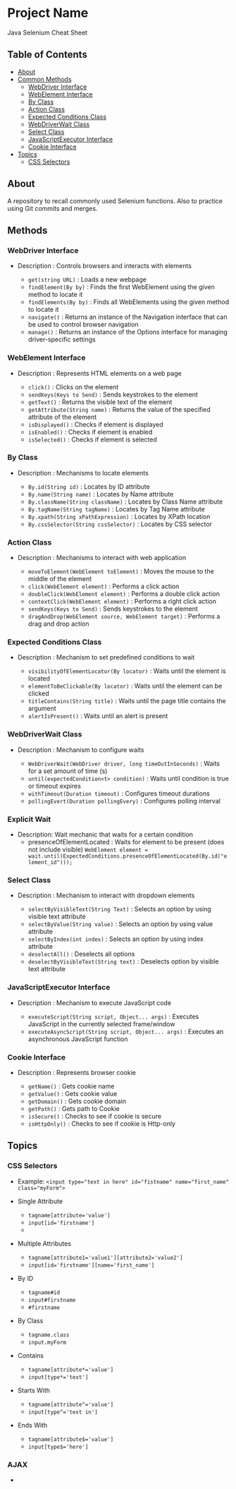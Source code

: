 # Project Name

Java Selenium Cheat Sheet

## Table of Contents

- [About](#about)
- [Common Methods](#methods)
    - [WebDriver Interface](#webdriver-interface)
    - [WebElement Interface](#webelement-interface)
    - [By Class](#by-class)
    - [Action Class](#action-class)
    - [Expected Conditions Class](#expected-conditions)
    - [WebDriverWait Class](#webdriverwait-class)
    - [Select Class](#select-class)
    - [JavaScriptExecutor Interface](#javascriptexecutor-interface)
    - [Cookie Interface](#cookie-interface)
- [Topics](#topics)
    - [CSS Selectors](#css-selectors)

## About

A repository to recall commonly used Selenium functions. Also to practice using Git commits and merges. 

## Methods

### WebDriver Interface
- Description : Controls browsers and interacts with elements

    - ```get(string URL)``` : Loads a new webpage
    - ```findElement(By by)``` : Finds the first WebElement using the given method to locate it
    - ```findElements(By by)``` : Finds all WebElements using the given method to locate it
    - ```navigate()``` : Returns an instance of the Navigation interface that can be used to control browser navigation
    - ```manage()``` : Returns an instance of the Options interface for managing driver-specific settings

### WebElement Interface
- Description : Represents HTML elements on a web page

    - ```click()``` : Clicks on the element
    - ```sendKeys(Keys to Send)``` : Sends keystrokes to the element
    - ```getText()``` : Returns the visible text of the element
    - ```getAttribute(String name)``` : Returns the value of the specified attribute of the element
    - ```isDisplayed()``` : Checks if element is displayed
    - ```isEnabled()``` : Checks if element is enabled
    - ```isSelected()``` : Checks if element is selected

### By Class
- Description : Mechanisms to locate elements

    - ```By.id(String id)``` : Locates by ID attribute
    - ```By.name(String name)``` : Locates by Name attribute
    - ```By.className(String className)``` : Locates by Class Name attribute
    - ```By.tagName(String tagName)``` : Locates by Tag Name attribute
    - ```By.xpath(String xPathExpression)``` : Locates by XPath location
    - ```By.cssSelector(String cssSelector)``` : Locates by CSS selector

### Action Class
- Description : Mechanisms to interact with web application

    - ```moveToElement(WebElement toElement)``` : Moves the mouse to the middle of the element
    - ```click(WebElement element)``` : Performs a click action
    - ```doubleClick(WebElement element)``` : Performs a double click action
    - ```contextClick(WebElement element)``` : Performs a right click action
    - ```sendKeys(Keys to Send)``` : Sends keystrokes to the element
    - ```dragAndDrop(WebElement source, WebElement target)``` : Performs a drag and drop action

### Expected Conditions Class
- Description : Mechanism to set predefined conditions to wait

    - ```visibilityOfElementLocator(By locator)``` : Waits until the element is located
    - ```elementToBeClickable(By locator)``` : Waits until the element can be clicked
    - ```titleContains(String title)``` : Waits until the page title contains the argument
    - ```alertIsPresent()``` : Waits until an alert is present

### WebDriverWait Class
- Description : Mechanism to configure waits

    - ```WebDriverWait(WebDriver driver, long timeOutInSeconds)``` : Waits for a set amount of time (s)
    - ```until(expectedCondition<t> condition)``` : Waits until condition is true or timeout expires
    - ```withTimeout(Duration timeout)``` : Configures timeout durations
    - ```pollingEvert(Duration pollingEvery)``` : Configures polling interval

### Explicit Wait
- Description: Wait mechanic that waits for a certain condition
    - presenceOfElementLocated : Waits for element to be present (does not include visible)
      ```WebElement element = wait.until(ExpectedConditions.presenceOfElementLocated(By.id("element_id")));```

### Select Class
- Description : Mechanism to interact with dropdown elements

    - ```selectByVisibleText(String Text)``` : Selects an option by using visible text attribute
    - ```selectByValue(String value)``` : Selects an option by using value attribute
    - ```selectByIndex(int index)``` : Selects an option by using index attribute
    - ```deselectAll()``` : Deselects all options
    - ```deselectByVisibleText(String text)``` : Deselects option by visible text attribute

### JavaScriptExecutor Interface
- Description : Mechanism to execute JavaScript code

    - ```executeScript(String script, Object... args)``` : Executes JavaScript in the currently selected frame/window
    - ```executeAsyncScript(String script, Object... args)``` : Executes an asynchronous JavaScript function

### Cookie Interface
- Description : Represents browser cookie

    - ```getName()``` : Gets cookie name
    - ```getValue()``` : Gets cookie value
    - ```getDomain()``` : Gets cookie domain
    - ```getPath()``` : Gets path to Cookie
    - ```isSecure()``` : Checks to see if cookie is secure
    - ```isHttpOnly()``` : Checks to see if cookie is Http-only
 
## Topics

### CSS Selectors
- Example:
  ```<input type="text in here" id="fistname" name="first_name" class="myForm">```

- Single Attribute
    - ```tagname[attribute='value']```
    - ```input[id='firstname']```
    - 
- Multiple Attributes
    - ```tagname[attribute1='value1'][attribute2='value2']```
    - ```input[id='firstname'][name='first_name']```
      
- By ID
    - ```tagname#id```
    - ```input#firstname```
    - ```#firstname```

- By Class
    - ```tagname.class```
    - ```input.myForm```
 
- Contains
    - ```tagname[attribute*='value']```
    - ```input[type*='text']```
 
- Starts With
    - ```tagname[attribute^='value']```
    - ```input[type^='text in']```

- Ends With
    - ```tagname[attribute$='value']```
    - ```input[type$='here']```

### AJAX
- 
